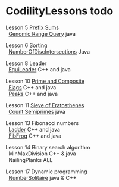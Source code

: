 # CodilityLessons todo


Lesson 5 [Prefix Sums](/5%20PrefixSums)<br>
&nbsp; [Genomic Range Query](/5%20PrefixSums/GenomicRangeQuery/GRQ.MD) java<br>

Lesson 6 [Sorting](/6%20Sorting/)<br>
&nbsp; [NumberOfDiscIntersections](/6%20Sorting/NumberOfDiscIntersections/NumberOfDiscIntersections.MD) Java <br>

Lesson 8 Leader <br>
&nbsp; [EquiLeader](/8%20Leader/equiLeader/EquiLeader.MD) C++ and java <br>

Lesson 10 [Prime and Composite](/10%20PrimeandComposite/)<br>
&nbsp; [Flags](/10%20PrimeandComposite/Flags/Flags.MD) C++ and java <br>
&nbsp; [Peaks](/10%20PrimeandComposite/Peaks/Peaks.MD) C++ and java <br>

Lesson 11 [Sieve of Eratosthenes](/11%20Sieve%20of%20Eratosthenes/)<br>
&nbsp; [Count Semiprimes](/11%20Sieve%20of%20Eratosthenes/CountSemiprimes/CountSemiprimes.MD) java<br>

Lesson 13 Fibonacci numbers <br>
&nbsp; [Ladder](/13%20Fibonacci%20Numbers/Ladder/Ladder.MD) C++ and java<br>
&nbsp; [FibFrog](/13%20Fibonacci%20Numbers/FibFrog/FibFrog.MD) C++ and java<br>

Lesson 14 Binary search algorithm <br>
&nbsp; MinMaxDivision C++ & java <br>
&nbsp; NailingPlanks ALL <br>

Lesson 17 Dynamic programming <br>
&nbsp; [NumberSolitaire](/17%20Dynamic%20programming/NumberSolitaire/NumberSolitaire.MD) java & C++  <br>